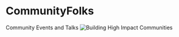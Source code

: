 # CommunityFolks
Community Events and Talks
![Building High Impact Communities](https://user-images.githubusercontent.com/9124597/190511925-2667d0b3-8fb2-42a8-8780-2a81ea26f0e8.png)

